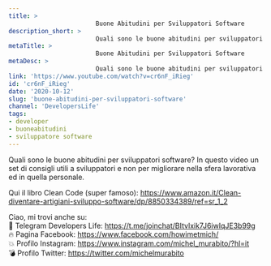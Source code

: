 ```yaml
---
title: > 
                        Buone Abitudini per Sviluppatori Software
description_short: > 
                        Quali sono le buone abitudini per sviluppatori software? In questo video un set di consigli utili a sviluppatori e non per migliorare ...
metaTitle: > 
                        Buone Abitudini per Sviluppatori Software
metaDesc: > 
                        Quali sono le buone abitudini per sviluppatori software? In questo video un set di consigli utili a sviluppatori e non per migliorare ...
link: 'https://www.youtube.com/watch?v=cr6nF_iRieg'
id: 'cr6nF_iRieg'
date: '2020-10-12'
slug: 'buone-abitudini-per-sviluppatori-software'
channel: 'DevelopersLife'
tags: 
- developer
- buoneabitudini
- sviluppatore software
---
```

Quali sono le buone abitudini per sviluppatori software? In questo video un set di consigli utili a sviluppatori e non per migliorare nella sfera lavorativa ed in quella personale.  
  
Qui il libro Clean Code (super famoso): https://www.amazon.it/Clean-diventare-artigiani-sviluppo-software/dp/8850334389/ref=sr_1_2  
  
Ciao, mi trovi anche su:  
🧨 Telegram Developers Life: https://t.me/joinchat/BItvlxik7J6iwIqJE3b99g  
🔥 Pagina Facebook: https://www.facebook.com/howimetmich/  
💥 Profilo Instagram: https://www.instagram.com/michel_murabito/?hl=it  
💣 Profilo Twitter: https://twitter.com/michelmurabito